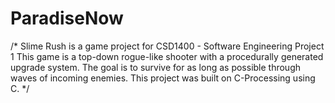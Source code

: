 # ParadiseNow
/* 
  Slime Rush is a game project for CSD1400 - Software Engineering Project 1
  This game is a top-down rogue-like shooter with a procedurally generated upgrade system. The goal
  is to survive for as long as possible through waves of incoming enemies.
  This project was built on C-Processing using C.
*/
